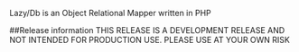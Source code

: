 Lazy/Db is an Object Relational Mapper written in PHP

##Release information
THIS RELEASE IS A DEVELOPMENT RELEASE AND NOT INTENDED FOR PRODUCTION USE. PLEASE USE AT YOUR OWN RISK
